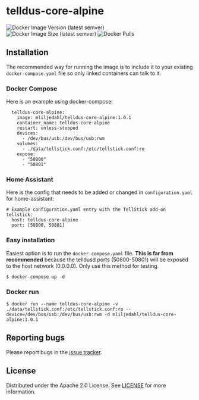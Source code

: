 # telldus-core-alpine
![Docker Image Version (latest semver)](https://img.shields.io/docker/v/mliljedahl/telldus-core-alpine)
![Docker Image Size (latest semver)](https://img.shields.io/docker/image-size/mliljedahl/telldus-core-alpine)
![Docker Pulls](https://img.shields.io/docker/pulls/mliljedahl/telldus-core-alpine)

## Installation

The recommended way for running the image is to include it to your existing `docker-compose.yaml` file so only linked containers can talk to it.

### Docker Compose

Here is an example using docker-compose:

```
  telldus-core-alpine:
    image: mliljedahl/telldus-core-alpine:1.0.1
    container_name: telldus-core-alpine
    restart: unless-stopped
    devices:
      - /dev/bus/usb:/dev/bus/usb:rwm
    volumes:
      - ./data/tellstick.conf:/etc/tellstick.conf:ro
    expose:
      - "50800"
      - "50801"
```

### Home Assistant

Here is the config that needs to be added or changed in `configuration.yaml` for home-assistant:

```
# Example configuration.yaml entry with the TellStick add-on
tellstick:
  host: telldus-core-alpine
  port: [50800, 50801]
```

### Easy installation

Easiest option is to run the `docker-compose.yaml` file. **This is far from recommended** because the telldusd ports (50800-50801) will be exposed to the host network (0.0.0.0). Only use this method for testing.

```
$ docker-compose up -d
```

### Docker run

```
$ docker run --name telldus-core-alpine -v ./data/tellstick.conf:/etc/tellstick.conf:ro --device=/dev/bus/usb:/dev/bus/usb:rwm -d mliljedahl/telldus-core-alpine:1.0.1
```

## Reporting bugs

Please report bugs in the [issue tracker](https://github.com/mliljedahl/telldus-core-alpine/issues).

## License

Distributed under the Apache 2.0 License. See [LICENSE](https://github.com/mliljedahl/telldus-core-alpine/blob/master/LICENSE) for more information.

